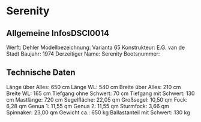 # Serenity

## Allgemeine InfosDSCI0014

Werft: Dehler
Modellbezeichnung: Varianta 65
Konstrukteur: E.G. van de Stadt
Baujahr: 1974
Derzeitiger Name: Serenity
Bootsnummer:

## Technische Daten

Länge über Alles: 650 cm
Länge WL: 540 cm
Breite über Alles: 210 cm
Breite WL: 165 cm
Tiefgang ohne Schwert: 70 cm
Tiefgang mit Schwert: 130 cm
Mastlänge: 720 cm
Segelfläche: 22,05 qm
Großsegel: 10,50 qm
Fock: 6,28 qm
Genua 1: 11,55 qm
Genua 2: 11,55 qm
Sturmfock: 3,66 qm
Spinnaker: 23,00 qm
Gewicht ca.: 650 kg
Ballastanteil mit Schwert: 130 kg
